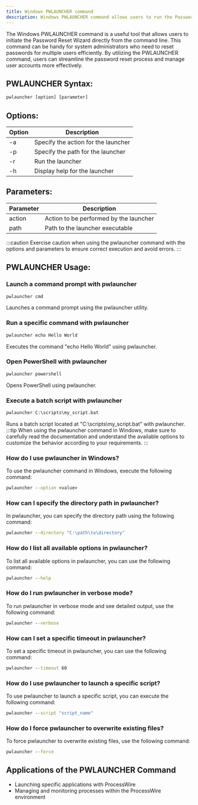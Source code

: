 ```yaml
---
title: Windows PWLAUNCHER command
description: Windows PWLAUNCHER command allows users to run the Password Reset Wizard from the command line.
---
```


The Windows PWLAUNCHER command is a useful tool that allows users to initiate the Password Reset Wizard directly from the command line. This command can be handy for system administrators who need to reset passwords for multiple users efficiently. By utilizing the PWLAUNCHER command, users can streamline the password reset process and manage user accounts more effectively.
## PWLAUNCHER Syntax:
```cmd
pwlauncher [option] [parameter]
```

## Options:
| Option   | Description                             |
|----------|-----------------------------------------|
| -a       | Specify the action for the launcher     |
| -p       | Specify the path for the launcher       |
| -r       | Run the launcher                        |
| -h       | Display help for the launcher           |

## Parameters:
| Parameter  | Description                            |
|------------|----------------------------------------|
| action     | Action to be performed by the launcher |
| path       | Path to the launcher executable         |

:::caution
Exercise caution when using the pwlauncher command with the options and parameters to ensure correct execution and avoid errors.
:::
## PWLAUNCHER Usage:
### Launch a command prompt with pwlauncher
```cmd
pwlauncher cmd
```
Launches a command prompt using the pwlauncher utility.

### Run a specific command with pwlauncher
```cmd
pwlauncher echo Hello World
```
Executes the command "echo Hello World" using pwlauncher.

### Open PowerShell with pwlauncher
```cmd
pwlauncher powershell
```
Opens PowerShell using pwlauncher.

### Execute a batch script with pwlauncher
```cmd
pwlauncher C:\scripts\my_script.bat
```
Runs a batch script located at "C:\scripts\my_script.bat" with pwlauncher.
:::tip
When using the pwlauncher command in Windows, make sure to carefully read the documentation and understand the available options to customize the behavior according to your requirements.
:::

### How do I use pwlauncher in Windows?
To use the pwlauncher command in Windows, execute the following command:
```cmd
pwlauncher --option <value>
```

### How can I specify the directory path in pwlauncher?
In pwlauncher, you can specify the directory path using the following command:
```cmd
pwlauncher --directory "C:\path\to\directory"
```

### How do I list all available options in pwlauncher?
To list all available options in pwlauncher, you can use the following command:
```cmd
pwlauncher --help
```

### How do I run pwlauncher in verbose mode?
To run pwlauncher in verbose mode and see detailed output, use the following command:
```cmd
pwlauncher --verbose
```

### How can I set a specific timeout in pwlauncher?
To set a specific timeout in pwlauncher, you can use the following command:
```cmd
pwlauncher --timeout 60
```

### How do I use pwlauncher to launch a specific script?
To use pwlauncher to launch a specific script, you can execute the following command:
```cmd
pwlauncher --script "script_name"
```

### How do I force pwlauncher to overwrite existing files?
To force pwlauncher to overwrite existing files, use the following command:
```cmd
pwlauncher --force
```
## Applications of the PWLAUNCHER Command

- Launching specific applications with ProcessWire
- Managing and monitoring processes within the ProcessWire environment